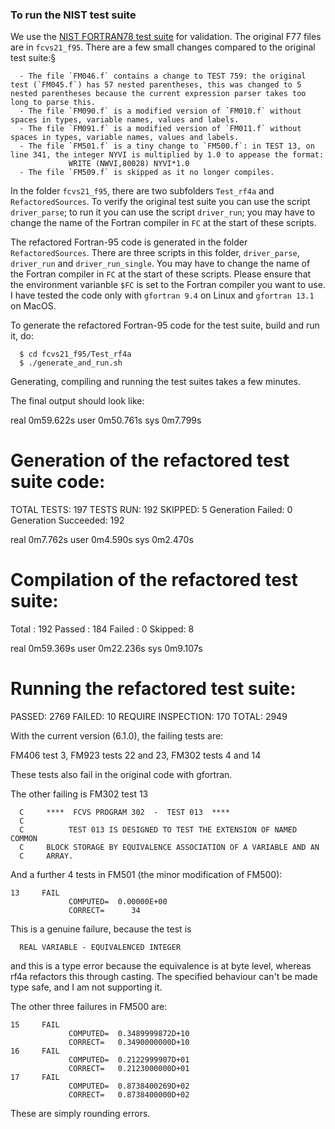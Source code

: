 ### To run the NIST test suite

We use the [NIST FORTRAN78 test suite](ftp://ftp.fortran-2000.com/fcvs21_f95.tar.bz2) for validation. The original F77 files are in `fcvs21_f95`. There are a few small changes compared to the original test suite:§

      - The file `FM046.f` contains a change to TEST 759: the original test (`FM045.f`) has 57 nested parentheses, this was changed to 5 nested parentheses because the current expression parser takes too long to parse this.
      - The file `FM090.f` is a modified version of `FM010.f` without spaces in types, variable names, values and labels.
      - The file `FM091.f` is a modified version of `FM011.f` without spaces in types, variable names, values and labels.
      - The file `FM501.f` is a tiny change to `FM500.f`: in TEST 13, on line 341, the integer NYVI is multiplied by 1.0 to appease the format:
                 WRITE (NWVI,80028) NYVI*1.0
      - The file `FM509.f` is skipped as it no longer compiles.

In the folder `fcvs21_f95`, there are two subfolders `Test_rf4a` and  `RefactoredSources`. To verify the original test suite you can use the script `driver_parse`; to run it you can use the script `driver_run`; you may have to change the name of the Fortran compiler in `FC` at the start of these scripts.

The refactored Fortran-95 code is generated in the folder `RefactoredSources`. There are three scripts in this folder, `driver_parse`, `driver_run` and `driver_run_single`. You may have to change the name of the Fortran compiler in `FC` at the start of these scripts. Please ensure that the environment varianble `$FC` is set to the Fortran compiler you want to use. I have tested the code only with `gfortran 9.4` on Linux and `gfortran 13.1` on MacOS.


To generate the refactored Fortran-95 code for the test suite, build and run it, do:

      $ cd fcvs21_f95/Test_rf4a
      $ ./generate_and_run.sh

Generating, compiling and running the test suites takes a few minutes.

The final output should look like:

real	0m59.622s
user	0m50.761s
sys	0m7.799s

# Generation of the refactored test suite code:
TOTAL TESTS: 197
TESTS RUN: 192
SKIPPED: 5
Generation Failed:
0
Generation Succeeded:
192

real	0m7.762s
user	0m4.590s
sys	0m2.470s


# Compilation of the refactored test suite:

Total  : 192
Passed : 184
Failed : 0
Skipped: 8

real	0m59.369s
user	0m22.236s
sys	0m9.107s

# Running the refactored test suite:
PASSED: 2769
FAILED: 10
REQUIRE INSPECTION: 170
TOTAL: 2949

With the current version (6.1.0), the failing tests are:

FM406 test 3,
FM923 tests 22 and 23, 
FM302 tests 4 and 14

These tests also fail in the original code with gfortran.

The other failing is FM302 test 13

      C     ****  FCVS PROGRAM 302  -  TEST 013  ****                      
      C                                                                    
      C          TEST 013 IS DESIGNED TO TEST THE EXTENSION OF NAMED COMMON
      C     BLOCK STORAGE BY EQUIVALENCE ASSOCIATION OF A VARIABLE AND AN  
      C     ARRAY.          

And a further 4 tests in FM501 (the minor modification of FM500):

    13     FAIL
                 COMPUTED=  0.00000E+00
                 CORRECT=      34

This is a genuine failure, because the test is

      REAL VARIABLE - EQUIVALENCED INTEGER

and this is a type error because the equivalence is at byte level, whereas rf4a refactors this through casting.
The specified behaviour can't be made type safe, and I am not supporting it. 

The other three failures in FM500 are:

    15     FAIL
                 COMPUTED=  0.3489999872D+10
                 CORRECT=   0.3490000000D+10
    16     FAIL
                 COMPUTED=  0.2122999907D+01
                 CORRECT=   0.2123000000D+01
    17     FAIL
                 COMPUTED=  0.8738400269D+02
                 CORRECT=   0.8738400000D+02

These are simply rounding errors.

